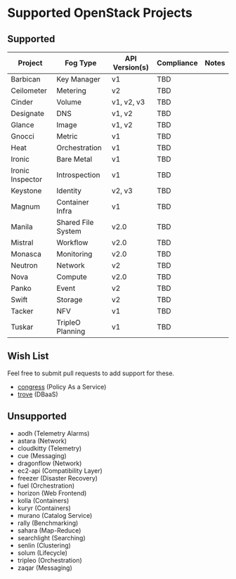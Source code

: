 # Supported OpenStack Projects

## Supported

| Project          | Fog Type           | API Version(s) | Compliance | Notes |
|------------------|--------------------|----------------|------------|-------|
| Barbican         | Key Manager        | v1             | TBD        |       |
| Ceilometer       | Metering           | v2             | TBD        |       |
| Cinder           | Volume             | v1, v2, v3     | TBD        |       |
| Designate        | DNS                | v1, v2         | TBD        |       |
| Glance           | Image              | v1, v2         | TBD        |       |
| Gnocci           | Metric             | v1             | TBD        |       |
| Heat             | Orchestration      | v1             | TBD        |       |
| Ironic           | Bare Metal         | v1             | TBD        |       |
| Ironic Inspector | Introspection      | v1             | TBD        |       |
| Keystone         | Identity           | v2, v3         | TBD        |       |
| Magnum           | Container Infra    | v1             | TBD        |       |
| Manila           | Shared File System | v2.0           | TBD        |       |
| Mistral          | Workflow           | v2.0           | TBD        |       |
| Monasca          | Monitoring         | v2.0           | TBD        |       |
| Neutron          | Network            | v2             | TBD        |       |
| Nova             | Compute            | v2.0           | TBD        |       |
| Panko            | Event              | v2             | TBD        |       |
| Swift            | Storage            | v2             | TBD        |       |
| Tacker           | NFV                | v1             | TBD        |       |
| Tuskar           | TripleO Planning   | v1             | TBD        |       |

## Wish List

Feel free to submit pull requests to add support for these.

* [congress](https://wiki.openstack.org/wiki/Congress) (Policy As a Service)
* [trove](https://wiki.openstack.org/wiki/Trove) (DBaaS)

## Unsupported

* aodh (Telemetry Alarms)
* astara (Network)
* cloudkitty (Telemetry)
* cue (Messaging)
* dragonflow (Network)
* ec2-api (Compatibility Layer)
* freezer (Disaster Recovery)
* fuel (Orchestration)
* horizon (Web Frontend)
* kolla (Containers)
* kuryr (Containers)
* murano (Catalog Service)
* rally (Benchmarking)
* sahara (Map-Reduce)
* searchlight (Searching)
* senlin (Clustering)
* solum (Lifecycle)
* tripleo (Orchestration)
* zaqar (Messaging)
